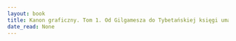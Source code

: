 ```yaml
---
layout: book
title: Kanon graficzny. Tom 1. Od Gilgamesza do Tybetańskiej księgi umarłych
date_read: None
---
```

